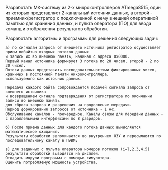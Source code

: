 Разработать МК-систему из 2-х микроконтроллеров ATmega8515, один из которых представляет 2-канальный источник данных, а второй - приемник/регистратор с подключенной к нему внешней оперативной памятью для хранения данных, и пульта оператора (ПО) для ввода команд и отображения результатов обработки.

Разработать алгоритмы и программы для решения следующих задач:
```
а) по сигналам запроса от внешнего источника регистратор осуществляет прием побайтно входных потоков данных
и запись их во внешнюю память, начиная с адреса 0x0000.
Первый канал источника формирует 3 потока по 20 чисел, второй - 2 по 30 чисел.
Потоки данных представить последовательностями фиксированных чисел, хранимых в постоянной памяти микроконтроллера,
используемого как источник данных.
```
```
Передача каждого байта сопровождается подачей сигнала запроса от внешнего источника
и возвращением сигнала подтверждения от регистратора по окончании записи во внешнюю память
для сброса запроса и разрешения на продолжение передачи.
Период формирования запросов от источника - 1 мс.
Обслуживание каналов - поочередное. Каналы связи для передачи данных - с параллельными интерфейсами по 8 разрядов.
```

```
б) После приема данных для каждого потока данных вычисляется математическое ожидание.
Результаты обработки запоминаются во внутреннем ОЗУ и пересылаются по последовательному каналу в ПЭВМ;
```

```
в) для заданных с пульта оператора номеров потоков (i=l,2,3,4,5) результаты обработки выводятся на дисплей.
Отладить модули программы с помощью симулятора.
Оценить потребляемую мощность устройства.
```
